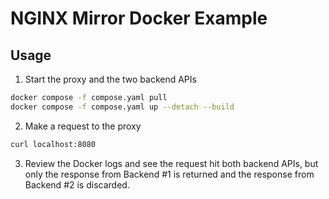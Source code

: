 # NGINX Mirror Docker Example

## Usage

1. Start the proxy and the two backend APIs

```sh
docker compose -f compose.yaml pull
docker compose -f compose.yaml up --detach --build
```

2. Make a request to the proxy

```sh
curl localhost:8080
```

3. Review the Docker logs and see the request hit both backend APIs, but only the response from
   Backend #1 is returned and the response from Backend #2 is discarded.

